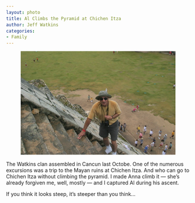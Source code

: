 ```yaml
---
layout: photo
title: Al Climbs the Pyramid at Chichen Itza
author: Jeff Watkins
categories:
- Family
---
```


<figure><img class="photo" src="/photos/IMG_1488.jpg"></figure>

The Watkins clan assembled in Cancun last Octobe. One of the numerous
excursions was a trip to the Mayan ruins at Chichen Itza. And who can go to
Chichen Itza without climbing the pyramid. I made Anna climb it — she’s
already forgiven me, well, mostly — and I captured Al during his ascent.

If you think it looks steep, it’s steeper than you think…

